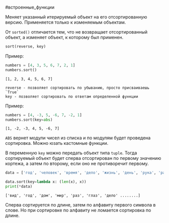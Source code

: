 #встроенные_функции

Меняет указанный итерируемый объект на его отсортированную версию. Применяется только к изменяемым объектам. 

От `sorted()` отличается тем, что не возвращает отсортированный объект, а изменяет объект, к которому был применен.
```python
sort(reverse, key)
```
Пример:
```python
numbers = [4, 3, 5, 6, 7, 2, 1]
numbers.sort()
```
```
[1, 2, 3, 4, 5, 6, 7]
```
	reverse - позволяет сортировать по убыванию, просто присваиваешь `True`
	key - позволяет сортировать по ответам определенной функции
Пример:
```python
numbers = [4, -3, 5, -6, 7, -2, 1]
numbers.sort(key=abs)
```
```
[1, -2, -3, 4, 5, -6, 7]
```
`ABS` вернет модули чисел из списка и по модулям будет проведена сортировка. Можно юзать кастомные функции.

В переменную `key` можно передать объект типа `tuple`. Тогда сортируемый объект будет сперва отсортирован по первому значению кортежа, а затем по второму, если оно не противоречит первому.

```python
data = ['год', 'человек', 'время', 'дело', 'жизнь', 'день', 'рука', 'раз', 'работа', 'слово', 'место', 'лицо', 'друг','глаз', 'вопрос', 'дом', 'сторона', 'страна', 'мир', 'случай', 'голова', 'ребенок', 'сила', 'конец', 'вид', 'система', 'часть', 'город', 'отношение', 'женщина', 'деньги']

data.sort(key=lambda x: (len(x), x))
print(*data)
```
```
['вид', 'год', 'дом', 'мир', 'раз', 'глаз', 'дело' ........]
```
Сперва сортируется по длине, затем по алфавиту первого символа в слове. Но при сортировке по алфавиту не ломается сортировка по длине.
